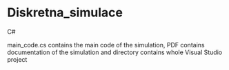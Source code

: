 # Diskretna_simulace
C#

main_code.cs contains the main code of the simulation, 
PDF contains documentation of the simulation
and directory contains whole Visual Studio project
